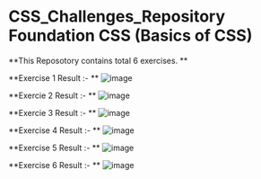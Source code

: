 # CSS_Challenges_Repository Foundation CSS (Basics of CSS)
**This Reposotory contains total 6 exercises. **

**Exercise 1 Result :- **
![image](https://user-images.githubusercontent.com/92073516/160232100-293e0728-2e47-4d6d-99d4-4509a25505c7.png)

**Exercie 2 Result :- **
![image](https://user-images.githubusercontent.com/92073516/160232135-a6c9fd05-e1e2-4859-902e-0a5a24cefd8a.png)

**Exercie 3 Result :- **
![image](https://user-images.githubusercontent.com/92073516/160232159-22edddf1-317b-48e4-b12f-b7200afcc47b.png)

**Exercise 4 Result :- **
![image](https://user-images.githubusercontent.com/92073516/160232177-84b35ffa-7d23-4898-bd4f-0486b2273b0d.png)

**Exercise 5 Result :- **
![image](https://user-images.githubusercontent.com/92073516/160232200-87d748b2-855b-45ba-96e8-8776c6834535.png)

**Exercise 6 Result :- **
![image](https://user-images.githubusercontent.com/92073516/160232213-f6159eee-d034-4323-bd7e-ccfa891045ba.png)
